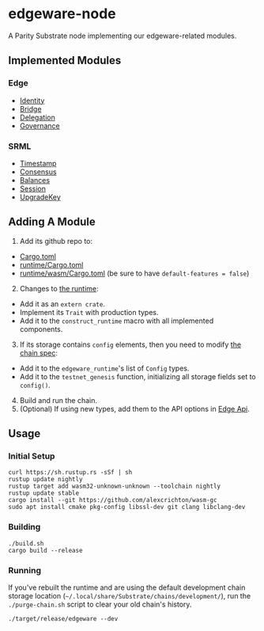 # edgeware-node

A Parity Substrate node implementing our edgeware-related modules.

## Implemented Modules

### Edge

* [Identity](https://github.com/hicommonwealth/edge_identity)
* [Bridge](https://github.com/hicommonwealth/edge_bridge)
* [Delegation](https://github.com/hicommonwealth/edge_delegation)
* [Governance](https://github.com/hicommonwealth/edge_governance)

### SRML

* [Timestamp](https://github.com/paritytech/substrate/tree/master/srml/timestamp)
* [Consensus](https://github.com/paritytech/substrate/tree/master/srml/consensus)
* [Balances](https://github.com/paritytech/substrate/tree/master/srml/balances)
* [Session](https://github.com/paritytech/substrate/tree/master/srml/session)
* [UpgradeKey](https://github.com/paritytech/substrate/tree/master/srml/upgrade-key)

## Adding A Module

1. Add its github repo to:
  - [Cargo.toml](Cargo.toml)
  - [runtime/Cargo.toml](runtime/Cargo.toml)
  - [runtime/wasm/Cargo.toml](runtime/wasm/Cargo.toml) (be sure to have `default-features = false`)
2. Changes to [the runtime](runtime/src/lib.rs):
  - Add it as an `extern crate`.
  - Implement its `Trait` with production types.
  - Add it to the `construct_runtime` macro with all implemented components.
3. If its storage contains `config` elements, then you need to modify [the chain spec](src/chain_spec.rs):
  - Add it to the `edgeware_runtime`'s list of `Config` types.
  - Add it to the `testnet_genesis` function, initializing all storage fields set to `config()`.
4. Build and run the chain.
5. (Optional) If using new types, add them to the API options in [Edge Api](https://github.com/hicommonwealth/edge_api).

## Usage

### Initial Setup

```
curl https://sh.rustup.rs -sSf | sh
rustup update nightly
rustup target add wasm32-unknown-unknown --toolchain nightly
rustup update stable
cargo install --git https://github.com/alexcrichton/wasm-gc
sudo apt install cmake pkg-config libssl-dev git clang libclang-dev
```

### Building

```
./build.sh
cargo build --release
```

### Running

If you've rebuilt the runtime and are using the default development chain storage location (`~/.local/share/Substrate/chains/development/`), run the `./purge-chain.sh` script to clear your old chain's history.

```
./target/release/edgeware --dev
```
